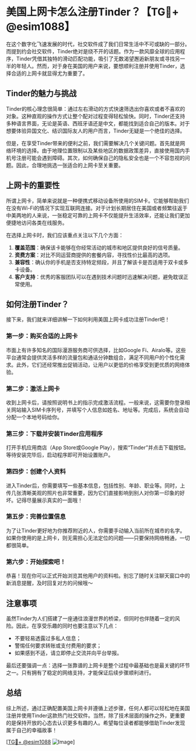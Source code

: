 # 美国上网卡怎么注册Tinder？【TG💪+ @esim1088】

在这个数字化飞速发展的时代，社交软件成了我们日常生活中不可或缺的一部分。而提到约会社交软件，Tinder绝对是绕不开的话题。作为一款风靡全球的应用程序，Tinder凭借其独特的滑动匹配功能，吸引了无数渴望邂逅新朋友或寻找另一半的年轻人。然而，对于身在美国的用户来说，要想顺利注册并使用Tinder，选择合适的上网卡就显得尤为重要了。

## Tinder的魅力与挑战

Tinder的核心理念很简单：通过左右滑动的方式快速筛选出你喜欢或者不喜欢的对象。这种直观的操作方式让整个配对过程变得轻松愉快。同时，Tinder还支持多种语言界面，无论是英语、西班牙语还是中文，都能找到适合自己的版本。对于想要体验异国文化、结识国际友人的用户而言，Tinder无疑是一个绝佳的选择。

但是，在享受Tinder带来的便利之前，我们需要解决几个关键问题。首先就是网络环境的选择。由于地理位置限制以及某些地区的数据政策差异，直接使用国内手机号注册可能会遇到障碍。其次，如何确保自己的隐私安全也是一个不容忽视的问题。因此，合理地挑选一张适合的上网卡至关重要。

## 上网卡的重要性

所谓上网卡，简单来说就是一种便携式移动设备所使用的SIM卡。它能够帮助我们在没有Wi-Fi的情况下实现互联网连接。对于计划长期居住在美国或者频繁往返于中美两地的人来说，一张稳定可靠的上网卡不仅能提升生活效率，还能让我们更加便捷地访问各类在线服务。

在选择上网卡时，我们应该重点关注以下几个方面：

1. **覆盖范围**：确保该卡能够在你经常活动的城市和地区提供良好的信号质量。
2. **资费方案**：对比不同运营商提供的套餐内容，寻找性价比最高的选项。
3. **兼容性**：确认你的手机是否支持特定频段，并且了解该卡是否适用于双卡或多卡设备。
4. **客户支持**：优秀的客服团队可以在遇到技术问题时迅速解决问题，避免耽误正常使用。

## 如何注册Tinder？

接下来，我们就来详细讲解一下如何利用美国上网卡成功注册Tinder吧！

### 第一步：购买合适的上网卡

市面上有许多知名的国际漫游服务商可供选择，比如Google Fi、Airalo等。这些平台通常会提供灵活多样的流量包和通话分钟数组合，满足不同用户的个性化需求。此外，它们还经常推出促销活动，让用户以更低的价格享受到更优质的网络体验。

### 第二步：激活上网卡

收到上网卡后，请按照说明书上的指示完成激活流程。一般来说，这需要你登录相关网站输入SIM卡序列号，并填写个人信息如姓名、地址等。完成后，系统会自动分配一个本地号码给你。

### 第三步：下载并安装Tinder应用程序

打开手机应用商店（App Store或Google Play），搜索“Tinder”并点击下载按钮。等待安装完毕后，启动程序即可开始设置账户。

### 第四步：创建个人资料

进入Tinder后，你需要填写一些基本信息，包括性别、年龄、职业等。同时，上传几张清晰美观的照片也非常重要，因为它们直接影响到别人对你第一印象的好坏。记得尽量展示真实的一面哦！

### 第五步：完善位置信息

为了让Tinder更好地为你推荐附近的人，你需要手动输入当前所在城市的名字。如果你使用的是上网卡，则无需担心无法定位的问题——只要保持网络畅通，一切都很简单。

### 第六步：开始探索吧！

恭喜！现在你可以正式开始浏览其他用户的资料啦。别忘了随时关注聊天窗口中的新消息提醒，及时回复对方的问候哦～

## 注意事项

虽然Tinder为人们搭建了一座通往浪漫世界的桥梁，但同时也伴随着一定的风险。因此，在享受乐趣的同时也要注意以下几点：

- 不要轻易透露过多私人信息；
- 警惕任何要求转账或支付费用的要求；
- 如果感到不适，请立即停止交流并向平台举报。

最后还要强调一点：选择一张靠谱的上网卡是整个过程中最基础也是最关键的环节之一。只有拥有了稳定的网络支持，才能保证后续步骤顺利进行。

## 总结

综上所述，通过正确配置美国上网卡并遵循上述步骤，任何人都可以轻松地在美国注册并使用Tinder这款热门社交软件。当然，除了技术层面的操作之外，更重要的是保持开放的心态去认识更多有趣的人。希望每位读者都能够借助Tinder发现属于自己的幸福故事！

[[TG💪+ @esim1088](https://t.me/s/esim1088) ![Image](https://i.postimg.cc/4NQfJmqS/Snipaste-2025-05-13-00-14-12.png)]